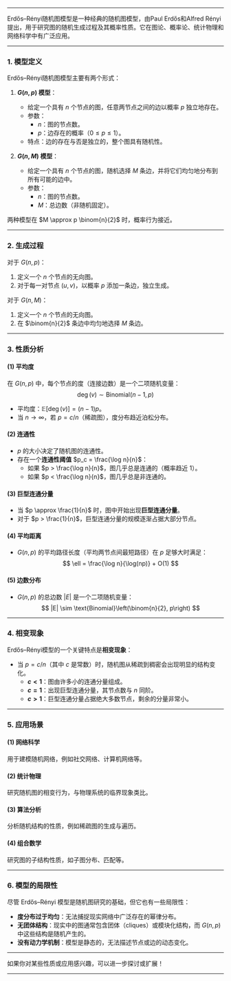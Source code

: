 
---

Erdős–Rényi随机图模型是一种经典的随机图模型，由Paul Erdős和Alfred Rényi提出，用于研究图的随机生成过程及其概率性质。它在图论、概率论、统计物理和网络科学中有广泛应用。

---

### **1. 模型定义**

Erdős–Rényi随机图模型主要有两个形式：
1. **$G(n, p)$ 模型**：
   - 给定一个具有 $n$ 个节点的图，任意两节点之间的边以概率 $p$ 独立地存在。
   - 参数：
     - $n$：图的节点数。
     - $p$：边存在的概率（$0 \leq p \leq 1$）。
   - 特点：边的存在与否是独立的，整个图具有随机性。

2. **$G(n, M)$ 模型**：
   - 给定一个具有 $n$ 个节点的图，随机选择 $M$ 条边，并将它们均匀地分布到所有可能的边中。
   - 参数：
     - $n$：图的节点数。
     - $M$：总边数（非随机固定）。

两种模型在 $M \approx p \binom{n}{2}$ 时，概率行为接近。

---

### **2. 生成过程**

对于 $G(n, p)$：
1. 定义一个 $n$ 个节点的无向图。
2. 对于每一对节点 $(u, v)$，以概率 $p$ 添加一条边，独立生成。

对于 $G(n, M)$：
1. 定义一个 $n$ 个节点的无向图。
2. 在 $\binom{n}{2}$ 条边中均匀地选择 $M$ 条边。

---

### **3. 性质分析**

#### **(1) 平均度**
在 $G(n, p)$ 中，每个节点的度（连接边数）是一个二项随机变量：
$$
\deg(v) \sim \text{Binomial}(n-1, p)
$$
- 平均度：$\mathbb{E}[\deg(v)] = (n-1)p$。
- 当 $n \to \infty$，若 $p = c/n$（稀疏图），度分布趋近泊松分布。

#### **(2) 连通性**
- $p$ 的大小决定了随机图的连通性。
- 存在一个**连通性阈值** $p_c = \frac{\log n}{n}$：
  - 如果 $p > \frac{\log n}{n}$，图几乎总是连通的（概率趋近 1）。
  - 如果 $p < \frac{\log n}{n}$，图几乎总是非连通的。

#### **(3) 巨型连通分量**
- 当 $p \approx \frac{1}{n}$ 时，图中开始出现**巨型连通分量**。
- 对于 $p > \frac{1}{n}$，巨型连通分量的规模逐渐占据大部分节点。

#### **(4) 平均距离**
- $G(n, p)$ 的平均路径长度（平均两节点间最短路径）在 $p$ 足够大时满足：
$$
\ell = \frac{\log n}{\log(np)} + O(1)
$$

#### **(5) 边数分布**
- $G(n, p)$ 的总边数 $|E|$ 是一个二项随机变量：
$$
|E| \sim \text{Binomial}\left(\binom{n}{2}, p\right)
$$

---

### **4. 相变现象**

Erdős–Rényi模型的一个关键特点是**相变现象**：
- 当 $p = c/n$（其中 $c$ 是常数）时，随机图从稀疏到稠密会出现明显的结构变化。
  - **$c < 1$**：图由许多小的连通分量组成。
  - **$c = 1$**：出现巨型连通分量，其节点数与 $n$ 同阶。
  - **$c > 1$**：巨型连通分量占据绝大多数节点，剩余的分量非常小。

---

### **5. 应用场景**

#### **(1) 网络科学**
用于建模随机网络，例如社交网络、计算机网络等。

#### **(2) 统计物理**
研究随机图的相变行为，与物理系统的临界现象类比。

#### **(3) 算法分析**
分析随机结构的性质，例如稀疏图的生成与遍历。

#### **(4) 组合数学**
研究图的子结构性质，如子图分布、匹配等。

---

### **6. 模型的局限性**

尽管 Erdős–Rényi 模型是随机图研究的基础，但它也有一些局限性：
- **度分布过于均匀**：无法捕捉现实网络中广泛存在的幂律分布。
- **无团体结构**：现实中的图通常包含团体（cliques）或模块化结构，而 $G(n, p)$ 中这些结构是随机产生的。
- **没有动力学机制**：模型是静态的，无法描述节点或边的动态变化。

---

如果你对某些性质或应用感兴趣，可以进一步探讨或扩展！

---


